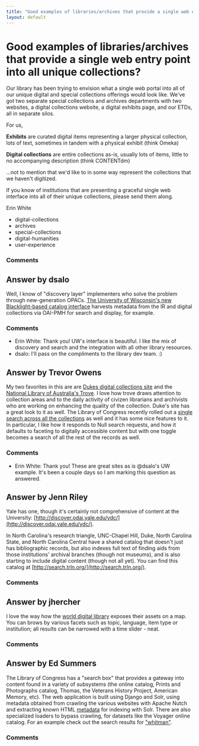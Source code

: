 ```yaml
---
title: "Good examples of libraries/archives that provide a single web entry point into all unique collections?"
layout: default
---
```

Good examples of libraries/archives that provide a single web entry point into all unique collections?
=====================
Our library has been trying to envision what a single web portal into
all of our unique digital and special collections offerings would look
like. We've got two separate special collections and archives
departments with two websites, a digital collections website, a digital
exhibits page, and our ETDs, all in separate silos.

For us,

**Exhibits** are curated digital items representing a larger physical
collection, lots of text, sometimes in tandem with a physical exhibit
(think Omeka)

**Digital collections** are entire collections as-is, usually lots of
items, little to no accompanying description (think CONTENTdm)

...not to mention that we'd like to in some way represent the
collections that we haven't digitized.

If you know of institutions that are presenting a graceful single web
interface into all of their unique collections, please send them along.

Erin White

<ul class="tags"><li class="tag">digital-collections</li><li class="tag">archives</li><li class="tag">special-collections</li><li class="tag">digital-humanities</li><li class="tag">user-experience</li></ul>

### Comments ###


Answer by dsalo
----------------
Well, I know of "discovery layer" implementers who solve the problem
through new-generation OPACs. [The University of Wisconsin's new
Blacklight-based catalog
interface](http://search.library.wisconsin.edu/) harvests metadata from
the IR and digital collections via OAI-PMH for search and display, for
example.

### Comments ###
* Erin White: Thank you! UW's interface is beautiful. I like the mix of discovery and
search and the integration with all other library resources.
* dsalo: I'll pass on the compliments to the library dev team. :)

Answer by Trevor Owens
----------------
My two favorites in this are are [Dukes digital collections
site](http://library.duke.edu/digitalcollections) and the [National
Library of Australia's Trove](http://trove.nla.gov.au/). I love how
trove draws attention to collection areas and to the daily activity of
civizen librarians and archivists who are working on enhancing the
quality of the collection. Duke's site has a great look to it as well.
The Library of Congress recently rolled out a [single search across all
the collections](http://www.loc.gov/search/?q=&fa=digitized%3atrue) as
well and it has some nice features to it. In particular, I like how it
responds to Null search requests, and how it defaults to faceting to
digitally accessible content but with one toggle becomes a search of all
the rest of the records as well.

### Comments ###
* Erin White: Thank you! These are great sites as is @dsalo's UW example. It's been a
couple days so I am marking this question as answered.

Answer by Jenn Riley
----------------
Yale has one, though it's certainly not comprehensive of content at the
University:
[http://discover.odai.yale.edu/ydc/](http://discover.odai.yale.edu/ydc/).

In North Carolina's research triangle, UNC-Chapel Hill, Duke, North
Carolina State, and North Carolina Central have a shared catalog that
doesn't just has bibliographic records, but also indexes full text of
finding aids from those institutions' archival branches (though not
museums), and is also starting to include digital content (though not
all yet). You can find this catalog at
[http://search.trln.org/](http://search.trln.org/).

### Comments ###

Answer by jhercher
----------------
I love the way how the [world digital library](http://www.wdl.org/)
exposes their assets on a map. You can brows by various facets such as
topic, language, item type or institution; all results can be narrowed
with a time slider - neat.

### Comments ###

Answer by Ed Summers
----------------
The Library of Congress has a "search box" that provides a gateway into
content found in a variety of subsystems (the online catalog, Prints and
Photographs catalog, Thomas, the Veterans History Project, American
Memory, etc). The web application is built using Django and Solr, using
metadata obtained from crawling the various websites with Apache Nutch
and extracting known HTML
[metadata](http://www.loc.gov/standards/mdc/docs/html-metatags.pdf) for
indexing with Solr. There are also specialized loaders to bypass
crawling, for datasets like the Voyager online catalog. For an example
check out the search results for
["whitman"](http://www.loc.gov/search/?q=whitman&fa=digitized%3Atrue).

### Comments ###

